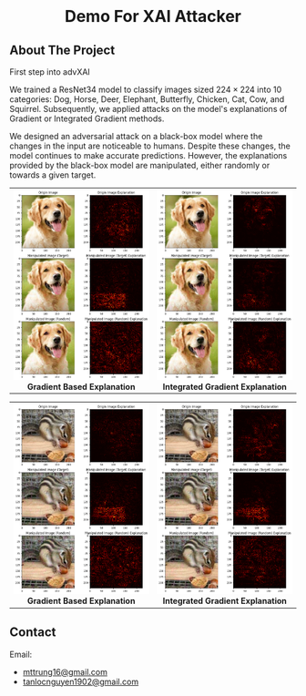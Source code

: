 
<!-- PROJECT LOGO -->
<br />
<div align="center">
  <h1 align="center">Demo For XAI Attacker</h1>
</div>


<!-- ABOUT THE PROJECT -->
## About The Project

First step into advXAI

We trained a ResNet34 model to classify images sized $224 \times 224$ into 10 categories: Dog, Horse, Deer, Elephant, Butterfly, Chicken, Cat, Cow, and Squirrel. Subsequently, we applied attacks on the model's explanations of Gradient or Integrated Gradient methods.

We designed an adversarial attack on a black-box model where the changes in the input are noticeable to humans. Despite these changes, the model continues to make accurate predictions. However, the explanations provided by the black-box model are manipulated, either randomly or towards a given target.

<table align="center">
  <tr>
    <td align="center">
      <img src="resources/Dog_Gradient.png" alt="Image 1" width="500px" /><br />
      <b>Gradient Based Explanation</b>
    </td>
    <td align="center">
      <img src="resources/Dog_IG.png" alt="Image 2" width="500px" /><br />
      <b>Integrated Gradient Explanation</b>
    </td>
  </tr>
</table>

<table align="center">
  <tr>
    <td align="center">
      <img src="resources/Squirrel_Gradient.png" alt="Image 1" width="500px" /><br />
      <b>Gradient Based Explanation</b>
    </td>
    <td align="center">
      <img src="resources/Squirrel_IG.png" alt="Image 2" width="500px" /><br />
      <b>Integrated Gradient Explanation</b>
    </td>
  </tr>
</table>


<!-- CONTACT -->
## Contact

Email:
- mttrung16@gmail.com
- tanlocnguyen1902@gmail.com



